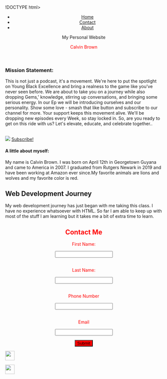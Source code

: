 !DOCTYPE html>
<html lang="en">
<head>
  <meta charset="UTF-8">
  <meta name="descriptioin" content="This is my Personal Website">
  <title>This is my Personal Website</title>
  <link rel="stylesheet" href="style.css">
  <script type="text/javascript" src=bootstrap.js"></script>
</head>
<header>

<div class="nav-menu">
  <ul>
  <li><a href="index.html">Home</a></li>
  <li><a href="contact-us.html">Contact</a></li>
  <li><a href="about-us.html">About</a></li>
</ul>
  <div id="header">My Personal Website
<p style="color:red;" align="center">Calvin Brown</p>
  </div>

</header>
<body>
 <main>
<div class="flex-container">
  <div class="flex-box"> <h3 class="bordered-heading"><b>Mission Statement:</b></h3>
  <p>This is not just a podcast, it's a movement. We're here to put the spotlight on Young Black Excellence and bring a realness to the game like you've never seen before.
We are  about to take you on a journey while also dropping Gems,' knowledge, stirring up conversations, and bringing some serious energy.
In our Ep we will be introducing ourselves and our personality. Show some love - smash that like button and subscribe to our channel for more. Your support keeps this movement alive. We'll be dropping new episodes every Week, so stay locked in.
So, are you ready to get on this ride with us? Let's elevate, educate, and celebrate together..</p><br>
</div>

 <div class="flex-box"><img class="AImage" src="unnamed.png"> 
 <a href="https://www.youtube.com/channel/UCCwZdkxQjBBRfQpuqx46dBQ">Subscribe!</a>
 </div>
<div class="flex-box"><h4 class="bordered-heading"><b>A little about myself:</b></h4>
<p>My name is Calvin Brown. I was born on April 12th in Georgetown Guyana and came to America in 2007. I graduated from Rutgers Newark in 2019 and have been working at Amazon ever since.My favorite animals are lions and wolves and my favorite color is red.</p>
</div>
<article>

<div class="flex-box"><h2 class="bordered-heading">Web Development Journey</h2>

<p>My web development journey has just began with me taking this class. I have no experience whatsoever with HTML. So far I am able to keep up with most of the stuff I am learning but it takes me a bit of extra time to learn.</p>
</div>
</article>

</main>

<footer style= height="100%" width="100%">

<h2 style="color: red" align="center">Contact Me</h2>

<form action="/example_action.html" align="center">

<label for="fname" style="color: red">First Name:</label><br>

<input type="text" id="fname" name="fname"><br><br>

<label for="lname" style="color: red">Last Name:</label><br>

<input type="text" id="lname" name="lname"><br><br>

<label for="Number" style="color: red">Phone Number</label><br>

<input type="tel" id="Number" name="Number"  pattern="[0-9]{3}-[0-9]{2}-[0-9]{3}" required><br><br>

<label for="email" style="color: red">Email</label><br>

<input type="email" id="email" name="email"><br>

<input style="background-color: red" type="submit" value="Submit">

</form>

<a href="https://youtu.be/x2ZSRWjEB84"> <img src="unnamed.png" class="Logo" width="30px" height="30px"> </a>

<a href="https://www.linkedin.com/in/calvin-brown-262a63225"><img src="OIP.jpg" width="30px" height="30px"></a>

</footer>
 
  
</body>
</html>
